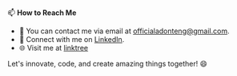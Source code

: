 

📫 **How to Reach Me**
- 📧 You can contact me via email at [officialadonteng@gmail.com](mailto:officialadonteng@gmail.com).
- 💼 Connect with me on [LinkedIn](https://www.linkedin.com/in/derrickkwakuadonteng).
- 🌐 Visit me at [linktree](https://linktr.ee/derrickkwakuadonteng)

Let's innovate, code, and create amazing things together! 😄


<!---
dkadonteng-developer/dkadonteng-developer is a ✨ special ✨ repository because its `README.md` (this file) appears on your GitHub profile.
You can click the Preview link to take a look at your changes.
--->
